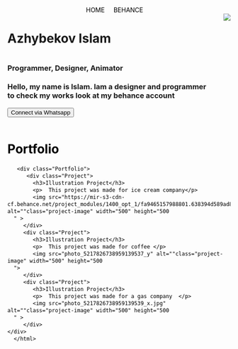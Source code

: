 # <html>
<style>
.cat{
    float: right; /* Выравнивание по правому краю */
    margin: 0 0 5px 5px; /* Отступы вокруг фотографии */
   }
.header{
  display:flex;
  justify-content:center; gap:20px;  
}
a{text-decoration:none; color:black;}
.intro{display:flex;gap:30px;}
</style>
<div class="header">
  <a href="#" class-"menu">HOME</a>
  <a href="https://www.behance.net/sleepstyle1afa?tracking_source=search_projects">BEHANCE</a>
  <a href="#" class-"menu"></a>
  </div>
<div class="intro">
  <div class="intro-text">
  <h1>Azhybekov Islam<h1>
  <h3> Programmer, Designer, Animator <h3>
    <p> Hello, my name is Islam. Iam a designer and programmer  to check my works look at my behance account <p> 
    <a href="https://wa.me/+996505562662">
      <button>Connect via Whatsapp</button>
      </div>
      <img src="https://liqdtradingblobstorage.blob.core.windows.net/boardgame-images/liqdbg_96874_main.jpg" class="cat">
  </div>
    <div>
      <h1> Portfolio</h1>
    
       <div class="Portfolio">
          <div class="Project">
            <h3>Illustration Project</h3>
            <p>  This project was made for ice cream company</p>
            <img src="https://mir-s3-cdn-cf.behance.net/project_modules/1400_opt_1/fa9465157988801.638394d589ad8.png" alt=""class="project-image" width="500" height="500
      " >
         </div>
         <div class="Project">
            <h3>Illustration Project</h3>
            <p>  This project was made for coffee </p>
            <img src="photo_5217826738959139537_y" alt=""class="project-image" width="500" height="500
      ">
         </div>
         <div class="Project">
            <h3>Illustration Project</h3>
            <p>  This project was made for a gas company  </p>
            <img src="photo_5217826738959139539_x.jpg" alt=""class="project-image" width="500" height="500
      " >
         </div>
    </div>
      </html>
